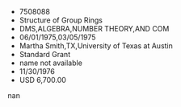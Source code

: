 
* 7508088
* Structure of Group Rings
* DMS,ALGEBRA,NUMBER THEORY,AND COM
* 06/01/1975,03/05/1975
* Martha Smith,TX,University of Texas at Austin
* Standard Grant
*   name not available
* 11/30/1976
* USD 6,700.00

nan
